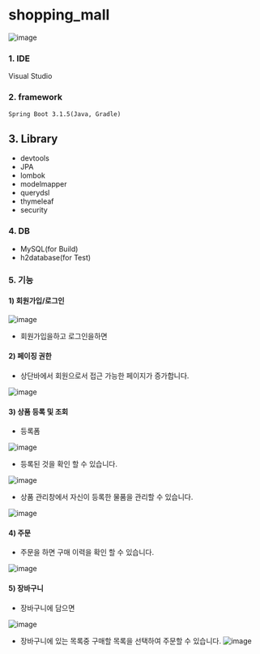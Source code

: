# shopping_mall
![image](https://github.com/DoHyeonCP/shopping_mall/assets/119473997/30c167d9-4411-4bc5-9fc7-c7dbdeae6373)

### 1. IDE
   Visual Studio

### 2. framework
    Spring Boot 3.1.5(Java, Gradle)

## 3. Library
   - devtools
   - JPA
   - lombok
   - modelmapper
   - querydsl
   - thymeleaf
   - security
      
### 4. DB
   - MySQL(for Build)
   - h2database(for Test)
  
### 5. 기능
#### 1) 회원가입/로그인

![image](https://github.com/DoHyeonCP/shopping_mall/assets/119473997/bf2f17a4-2d77-4fcc-9d33-8209e58dd130)
- 회원가입을하고 로그인을하면

#### 2) 페이징 권한


- 상단바에서 회원으로서 접근 가능한 페이지가 증가합니다.

![image](https://github.com/DoHyeonCP/shopping_mall/assets/119473997/6492e376-0fc9-43bd-b071-98df844d38a1)

#### 3) 상품 등록 및 조회

- 등록폼
  
![image](https://github.com/DoHyeonCP/shopping_mall/assets/119473997/fb3d171b-b21e-4d7a-9652-3e9fb60c932c)

- 등록된 것을 확인 할 수 있습니다.

![image](https://github.com/DoHyeonCP/shopping_mall/assets/119473997/bd500166-c548-4804-b57e-13e23c3976ba)


- 상품 관리창에서 자신이 등록한 물품을 관리할 수 있습니다.

![image](https://github.com/DoHyeonCP/shopping_mall/assets/119473997/30495140-4380-4a7f-b152-95062c1f851d)

#### 4) 주문

- 주문을 하면 구매 이력을 확인 할 수 있습니다.

![image](https://github.com/DoHyeonCP/shopping_mall/assets/119473997/28cc3e83-581a-445f-b16d-5f138fc768f0)


#### 5) 장바구니

- 장바구니에 담으면

  
![image](https://github.com/DoHyeonCP/shopping_mall/assets/119473997/b154eb7d-7c9f-49e6-a0ce-5d6b33cc8f7a)



- 장바구니에 있는 목록중 구매할 목록을 선택하여 주문할 수 있습니다.
![image](https://github.com/DoHyeonCP/shopping_mall/assets/119473997/439ab8c3-d35d-4ad1-92da-3dede23e6065)


